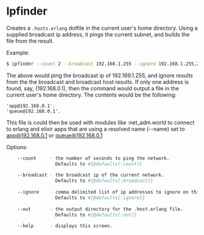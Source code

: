 # Ipfinder

Creates a `.hosts.erlang` dotfile in the current user's home directory. Using a supplied broadcast ip address, it pings the current subnet, and builds the file from the result.

Example:

``` bash
$ ipfinder --count 2 --broadcast 192.168.1.255 --ignore 192.168.1.255,255.255.255.255 app queue
```

The above would ping the broadcast ip of 192.169.1.255, and ignore results from the the broadcast and broadcast host results. If only one address is found, say, (192.168.0.1), then the command would output a file in the current user's home directory. The contents would be the following:

```
'app@192.168.0.1'.
'queue@192.168.0.1'.
```
This file is could then be used with modules like :net_adm.world to connect to erlang and elixir apps that are using a resolved name (--name) set to app@192.168.0.1 or queue@192.168.0.1

Options: 
``` bash
    --count     - the number of seconds to ping the network. 
                  Defaults to #{@defaults[:count]}
                  
    --broadcast - the broadcast ip of the current network. 
                  Defaults to #{@defaults[:broadcast]}
                  
    --ignore    - comma delimited list of ip addresses to ignore on this subnet. 
                  Defaults to #{@defaults[:ignore]}
                  
    --out       - the output directory for the .host.erlang file. 
                  Defaults to #{@defaults[:out]}
                  
    --help      - displays this screen.
```
